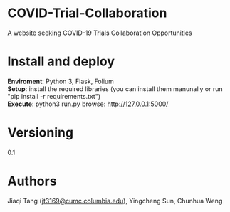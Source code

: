# COVID-Trial-Collaboration
A website seeking COVID-19 Trials Collaboration Opportunities 

# Install and deploy
**Enviroment**: Python 3, Flask, Folium  
**Setup**: install the required libraries (you can install them manunally or run "pip install -r requirements.txt")  
**Execute**: python3 run.py browse: http://127.0.0.1:5000/

# Versioning
0.1

# Authors
Jiaqi Tang (jt3169@cumc.columbia.edu), Yingcheng Sun, Chunhua Weng 

